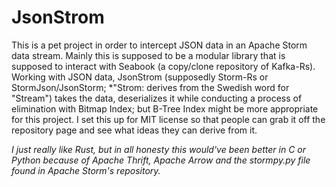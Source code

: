 # JsonStrom
This is a pet project in order to intercept JSON data in an Apache Storm data stream.
Mainly this is supposed to be a modular library that is supposed to interact with Seabook (a copy/clone repository of Kafka-Rs).
Working with JSON data, JsonStrom (supposedly Storm-Rs or StormJson/JsonStorm; *"Strom: derives from the Swedish word for "Stream") takes the data, deserializes it while conducting a process of elimination with Bitmap Index; but B-Tree Index might be more appropriate for this project.
I set this up for MIT license so that people can grab it off the repository page and see what ideas they can derive from it.

*I just really like Rust, but in all honesty this would've been better in C or Python because of Apache Thrift, Apache Arrow and the stormpy.py file found in Apache Storm's repository.*
